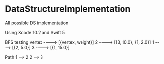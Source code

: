 # DataStructureImplementation
All possible DS implementation

Using Xcode 10.2 and Swift 5


BFS testing
vertex ----> [{vertex, weight}]
2 ----> [{3, 10.0}, {1, 2.0}]
1 ----> [{2, 5.0}]
3 ----> [{1, 15.0}]

Path
1 --> 2
2 --> 3
